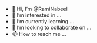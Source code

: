 - 👋 Hi, I’m @RamiNabeel
- 👀 I’m interested in ...
- 🌱 I’m currently learning ...
- 💞️ I’m looking to collaborate on ...
- 📫 How to reach me ...

<!---
RamiNabeel/RamiNabeel is a ✨ special ✨ repository because its `README.md` (this file) appears on your GitHub profile.
You can click the Preview link to take a look at your changes.
--->
